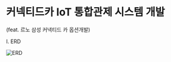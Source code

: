 # 커넥티드카 IoT 통합관제 시스템 개발

(feat. 르노 삼성 커낵티드 카 옵션개발)



I. ERD

![ERD](https://user-images.githubusercontent.com/50862254/66387531-146b0100-e9ff-11e9-9c6f-c1fd23cdb393.PNG)

